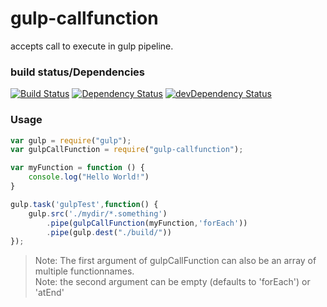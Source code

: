# gulp-callfunction
accepts call to execute in gulp pipeline.

### build status/Dependencies
[![Build Status](https://travis-ci.org/pushrocks/gulp-callfunction.svg?branch=v0.0.2)](https://travis-ci.org/pushrocks/gulp-callfunction)
[![Dependency Status](https://david-dm.org/pushrocks/gulp-callfunction.svg)](https://david-dm.org/pushrocks/gulp-callfunction)
[![devDependency Status](https://david-dm.org/pushrocks/gulp-callfunction/dev-status.svg)](https://david-dm.org/pushrocks/gulp-callfunction#info=devDependencies)

### Usage
```javascript
var gulp = require("gulp");
var gulpCallFunction = require("gulp-callfunction");

var myFunction = function () {
    console.log("Hello World!")
}

gulp.task('gulpTest',function() {
    gulp.src('./mydir/*.something')
        .pipe(gulpCallFunction(myFunction,'forEach'))
        .pipe(gulp.dest("./build/"))
});
```

>Note: The first argument of gulpCallFunction can also be an array of multiple functionnames.  
>Note: the second argument can be empty (defaults to 'forEach') or 'atEnd'